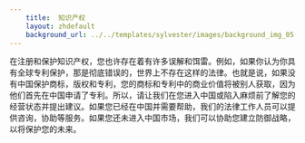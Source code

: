 ```yaml
---
    title:  知识产权 
    layout: zhdefault
    background_url: ../../templates/sylvester/images/background_img_05.jpg
---
```

在注册和保护知识产权，您也许存在着有许多误解和饵雷。例如，如果你认为你具有全球专利保护，那是彻底错误的，世界上不存在这样的法律。也就是说，如果没有中国保护商标，版权和专利，您的商标和专利中的商业价值将被别人获取，因为他们首先在中国申请了专利。所以，请让我们在您进入中国或陷入麻烦前了解您的经营状态并提出建议。如果您已经在中国并需要帮助，我们的法律工作人员可以提供咨询，协助等服务。如果您还未进入中国市场，我们可以协助您建立防御战略，以将保护您的未来。
 

